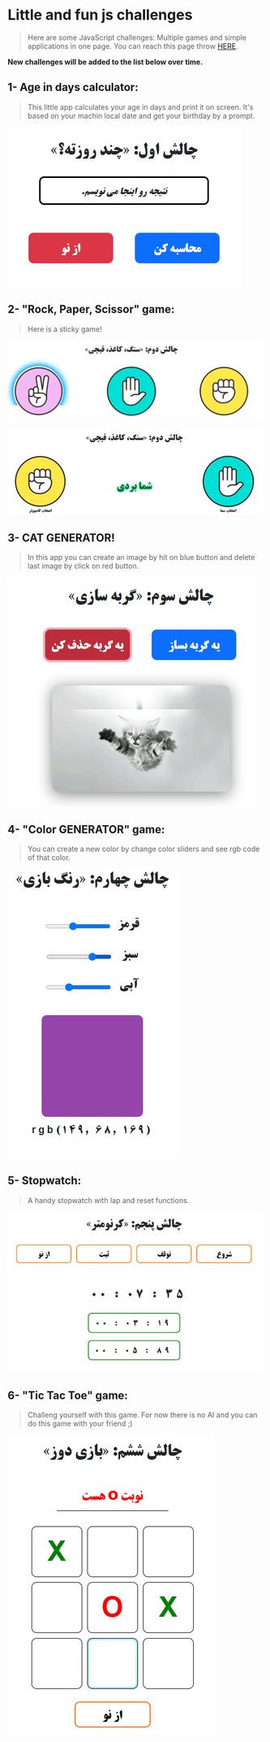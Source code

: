 # Little and fun js challenges
> Here are some JavaScript challenges: Multiple games and simple applications in one page.
> You can reach this page throw [HERE](https://little-fun-js-challenge.glitch.me/).

**New challenges will be added to the list below over time.**
## 1- Age in days calculator:
> This little app calculates your age in days and print it on screen. It's based on your machin local date and get your birthday by a prompt.

![](assets/1.png)

## 2- "Rock, Paper, Scissor" game:
> Here is a sticky game!

![](assets/2.png)

![](assets/2-2.png)

## 3- CAT GENERATOR!
> In this app you can create an image by hit on blue button and delete last image by click on red button.

![](assets/3.png)

## 4- "Color GENERATOR" game:
> You can create a new color by change color sliders and see rgb code of that color.

![](assets/4.png)

## 5- Stopwatch:
> A handy stopwatch with lap and reset functions.

![](assets/5.png)

## 6- "Tic Tac Toe" game:
> Challeng yourself with this game. For now there is no AI and you can do this game with your friend ;)

![](assets/6.png)
